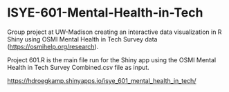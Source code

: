 # ISYE-601-Mental-Health-in-Tech
Group project at UW-Madison creating an interactive data visualization in R Shiny using OSMI Mental Health in Tech Survey data (https://osmihelp.org/research).

Project 601.R is the main file run for the Shiny app using the OSMI Mental Health in Tech Survey Combined.csv file as input.

https://hdroegkamp.shinyapps.io/isye_601_mental_health_in_tech/
